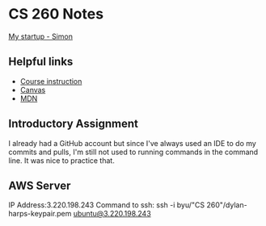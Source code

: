 # CS 260 Notes

[My startup - Simon](https://simon.cs260.click)

## Helpful links

- [Course instruction](https://github.com/webprogramming260)
- [Canvas](https://byu.instructure.com)
- [MDN](https://developer.mozilla.org)

## Introductory Assignment
I already had a GitHub account but since I've always used an IDE to do my commits and pulls, I'm still not used to running commands in the command line. It was nice to practice that. 

## AWS Server
IP Address:3.220.198.243
Command to ssh: ssh -i byu/"CS 260"/dylan-harps-keypair.pem ubuntu@3.220.198.243
